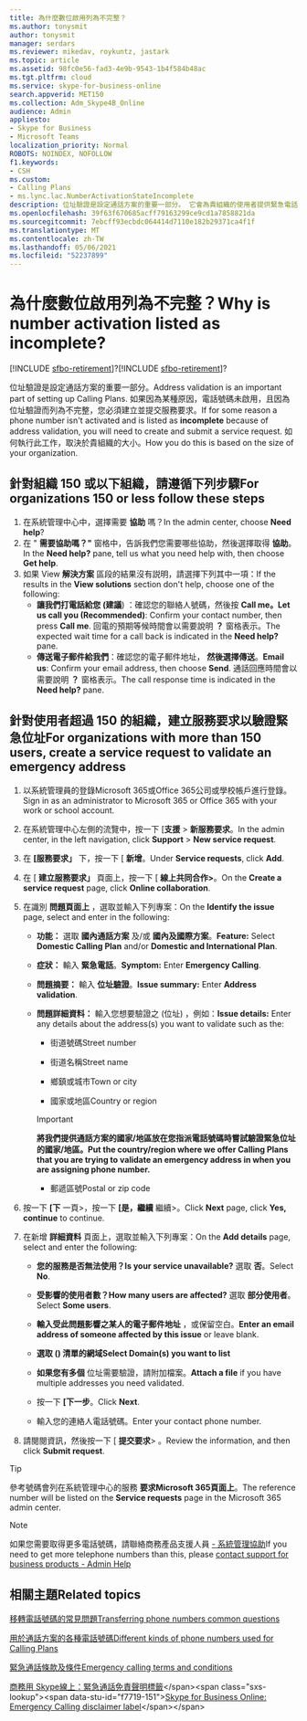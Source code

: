 ```yaml
---
title: 為什麼數位啟用列為不完整？
ms.author: tonysmit
author: tonysmit
manager: serdars
ms.reviewer: mikedav, roykuntz, jastark
ms.topic: article
ms.assetid: 98fc0e56-fad3-4e9b-9543-1b4f584b48ac
ms.tgt.pltfrm: cloud
ms.service: skype-for-business-online
search.appverid: MET150
ms.collection: Adm_Skype4B_Online
audience: Admin
appliesto:
- Skype for Business
- Microsoft Teams
localization_priority: Normal
ROBOTS: NOINDEX, NOFOLLOW
f1.keywords:
- CSH
ms.custom:
- Calling Plans
- ms.lync.lac.NumberActivationStateIncomplete
description: 位址驗證是設定通話方案的重要一部分。 它會為貴組織的使用者提供緊急電話位址，由緊急回應服務使用。
ms.openlocfilehash: 39f63f670685acff79163299ce9cd1a7858821da
ms.sourcegitcommit: 7ebcff93ecbdc064414d7110e182b29371ca4f1f
ms.translationtype: MT
ms.contentlocale: zh-TW
ms.lasthandoff: 05/06/2021
ms.locfileid: "52237899"
---
```

# <a name="why-is-number-activation-listed-as-incomplete"></a><span data-ttu-id="f7719-104">為什麼數位啟用列為不完整？</span><span class="sxs-lookup"><span data-stu-id="f7719-104">Why is number activation listed as incomplete?</span></span>

<span data-ttu-id="f7719-105">[!INCLUDE [sfbo-retirement](../../Hub/includes/sfbo-retirement.md)]?</span><span class="sxs-lookup"><span data-stu-id="f7719-105">[!INCLUDE [sfbo-retirement](../../Hub/includes/sfbo-retirement.md)]?</span></span>

<span data-ttu-id="f7719-106">位址驗證是設定通話方案的重要一部分。</span><span class="sxs-lookup"><span data-stu-id="f7719-106">Address validation is an important part of setting up Calling Plans.</span></span> <span data-ttu-id="f7719-107">如果因為某種原因，電話號碼未啟用，且因為位址驗證而列為不完整，您必須建立並提交服務要求。</span><span class="sxs-lookup"><span data-stu-id="f7719-107">If for some reason a phone number isn't activated and is listed as **incomplete** because of address validation, you will need to create and submit a service request.</span></span> <span data-ttu-id="f7719-108">如何執行此工作，取決於貴組織的大小。</span><span class="sxs-lookup"><span data-stu-id="f7719-108">How you do this is based on the size of your organization.</span></span>
  
## <a name="for-organizations-150-or-less-follow-these-steps"></a><span data-ttu-id="f7719-109">針對組織 150 或以下組織，請遵循下列步驟</span><span class="sxs-lookup"><span data-stu-id="f7719-109">For organizations 150 or less follow these steps</span></span>
1. <span data-ttu-id="f7719-110">在系統管理中心中，選擇需要 **協助** 嗎？</span><span class="sxs-lookup"><span data-stu-id="f7719-110">In the admin center, choose **Need help**?</span></span>
2. <span data-ttu-id="f7719-111">在 " **需要協助嗎？"** 窗格中，告訴我們您需要哪些協助，然後選擇取得 **協助**。</span><span class="sxs-lookup"><span data-stu-id="f7719-111">In the **Need help?** pane, tell us what you need help with, then choose **Get help**.</span></span>
3. <span data-ttu-id="f7719-112">如果 View **解決方案** 區段的結果沒有説明，請選擇下列其中一項：</span><span class="sxs-lookup"><span data-stu-id="f7719-112">If the results in the **View solutions** section don't help, choose one of the following:</span></span>
    - <span data-ttu-id="f7719-113">**讓我們打電話給您 (建議**) ：確認您的聯絡人號碼，然後按 **Call me。**</span><span class="sxs-lookup"><span data-stu-id="f7719-113">**Let us call you (Recommended)**: Confirm your contact number, then press **Call me**.</span></span> <span data-ttu-id="f7719-114">回電的預期等候時間會以需要說明 **？** 窗格表示。</span><span class="sxs-lookup"><span data-stu-id="f7719-114">The expected wait time for a call back is indicated in the **Need help?** pane.</span></span>
    - <span data-ttu-id="f7719-115">**傳送電子郵件給我們**：確認您的電子郵件地址， **然後選擇傳送**。</span><span class="sxs-lookup"><span data-stu-id="f7719-115">**Email us**: Confirm your email address, then choose **Send**.</span></span> <span data-ttu-id="f7719-116">通話回應時間會以需要說明 **？** 窗格表示。</span><span class="sxs-lookup"><span data-stu-id="f7719-116">The call response time is indicated in the **Need help?** pane.</span></span>

## <a name="for-organizations-with-more-than-150-users-create-a-service-request-to-validate-an-emergency-address"></a><span data-ttu-id="f7719-117">針對使用者超過 150 的組織，建立服務要求以驗證緊急位址</span><span class="sxs-lookup"><span data-stu-id="f7719-117">For organizations with more than 150 users, create a service request to validate an emergency address</span></span>

1. <span data-ttu-id="f7719-118">以系統管理員的登錄Microsoft 365或Office 365公司或學校帳戶進行登錄。</span><span class="sxs-lookup"><span data-stu-id="f7719-118">Sign in as an administrator to Microsoft 365 or Office 365 with your work or school account.</span></span>
    
2. <span data-ttu-id="f7719-119">在系統管理中心左側的流覽中，按一下 [**支援**  >  **新服務要求**。</span><span class="sxs-lookup"><span data-stu-id="f7719-119">In the admin center, in the left navigation, click **Support** > **New service request**.</span></span>
    
3. <span data-ttu-id="f7719-120">在 **[服務要求」** 下，按一下 [ **新增**。</span><span class="sxs-lookup"><span data-stu-id="f7719-120">Under **Service requests**, click **Add**.</span></span>
    
4. <span data-ttu-id="f7719-121">在 [ **建立服務要求」** 頁面上，按一下 [ **線上共同合作>**。</span><span class="sxs-lookup"><span data-stu-id="f7719-121">On the **Create a service request** page, click **Online collaboration**.</span></span>
    
5. <span data-ttu-id="f7719-122">在識別 **問題頁面上** ，選取並輸入下列專案：</span><span class="sxs-lookup"><span data-stu-id="f7719-122">On the **Identify the issue** page, select and enter in the following:</span></span>
    
   - <span data-ttu-id="f7719-123">**功能：** 選取 **國內通話方案** 及/或 **國內及國際方案**。</span><span class="sxs-lookup"><span data-stu-id="f7719-123">**Feature:** Select **Domestic Calling Plan** and/or **Domestic and International Plan**.</span></span>
    
   - <span data-ttu-id="f7719-124">**症狀：** 輸入 **緊急電話**。</span><span class="sxs-lookup"><span data-stu-id="f7719-124">**Symptom:** Enter **Emergency Calling**.</span></span>
    
   - <span data-ttu-id="f7719-125">**問題摘要：** 輸入 **位址驗證**。</span><span class="sxs-lookup"><span data-stu-id="f7719-125">**Issue summary:** Enter **Address validation**.</span></span>
    
   - <span data-ttu-id="f7719-126">**問題詳細資料：** 輸入您想要驗證之 (位址) ，例如：</span><span class="sxs-lookup"><span data-stu-id="f7719-126">**Issue details:** Enter any details about the address(s) you want to validate such as the:</span></span>
    
      - <span data-ttu-id="f7719-127">街道號碼</span><span class="sxs-lookup"><span data-stu-id="f7719-127">Street number</span></span>
    
      - <span data-ttu-id="f7719-128">街道名稱</span><span class="sxs-lookup"><span data-stu-id="f7719-128">Street name</span></span>
    
      - <span data-ttu-id="f7719-129">鄉鎮或城市</span><span class="sxs-lookup"><span data-stu-id="f7719-129">Town or city</span></span>
    
      - <span data-ttu-id="f7719-130">國家或地區</span><span class="sxs-lookup"><span data-stu-id="f7719-130">Country or region</span></span>
    
     > [!IMPORTANT]
     > <span data-ttu-id="f7719-131">**將我們提供通話方案的國家/地區放在您指派電話號碼時嘗試驗證緊急位址的國家/地區。**</span><span class="sxs-lookup"><span data-stu-id="f7719-131">**Put the country/region where we offer Calling Plans that you are trying to validate an emergency address in when you are assigning phone number.**</span></span>
  
      - <span data-ttu-id="f7719-132">郵遞區號</span><span class="sxs-lookup"><span data-stu-id="f7719-132">Postal or zip code</span></span>
    
6. <span data-ttu-id="f7719-133">按一下 **[下** 一頁>，按一下 **[是，繼續** 繼續>。</span><span class="sxs-lookup"><span data-stu-id="f7719-133">Click **Next** page, click **Yes, continue** to continue.</span></span>
    
7. <span data-ttu-id="f7719-134">在新增 **詳細資料** 頁面上，選取並輸入下列專案：</span><span class="sxs-lookup"><span data-stu-id="f7719-134">On the **Add details** page, select and enter the following:</span></span>
    
   - <span data-ttu-id="f7719-135">**您的服務是否無法使用？**</span><span class="sxs-lookup"><span data-stu-id="f7719-135">**Is your service unavailable?**</span></span> <span data-ttu-id="f7719-136">選取 **否**。</span><span class="sxs-lookup"><span data-stu-id="f7719-136">Select **No**.</span></span>
    
   - <span data-ttu-id="f7719-137">**受影響的使用者數？**</span><span class="sxs-lookup"><span data-stu-id="f7719-137">**How many users are affected?**</span></span> <span data-ttu-id="f7719-138">選取 **部分使用者**。</span><span class="sxs-lookup"><span data-stu-id="f7719-138">Select **Some users**.</span></span>
    
   - <span data-ttu-id="f7719-139">**輸入受此問題影響之某人的電子郵件地址** ，或保留空白。</span><span class="sxs-lookup"><span data-stu-id="f7719-139">**Enter an email address of someone affected by this issue** or leave blank.</span></span>
    
   - <span data-ttu-id="f7719-140">**選取 () 清單的網域**</span><span class="sxs-lookup"><span data-stu-id="f7719-140">**Select Domain(s) you want to list**</span></span>
    
   - <span data-ttu-id="f7719-141">**如果您有多個** 位址需要驗證，請附加檔案。</span><span class="sxs-lookup"><span data-stu-id="f7719-141">**Attach a file** if you have multiple addresses you need validated.</span></span>
    
   - <span data-ttu-id="f7719-142">按一下 **[下一步**。</span><span class="sxs-lookup"><span data-stu-id="f7719-142">Click **Next**.</span></span>
    
   - <span data-ttu-id="f7719-143">輸入您的連絡人電話號碼。</span><span class="sxs-lookup"><span data-stu-id="f7719-143">Enter your contact phone number.</span></span>
    
8. <span data-ttu-id="f7719-144">請閱閱資訊，然後按一下 [ **提交要求**> 。</span><span class="sxs-lookup"><span data-stu-id="f7719-144">Review the information, and then click **Submit request**.</span></span>
    
> [!TIP]
> <span data-ttu-id="f7719-145">參考號碼會列在系統管理中心的服務 **要求Microsoft 365頁面上**。</span><span class="sxs-lookup"><span data-stu-id="f7719-145">The reference number will be listed on the **Service requests** page in the Microsoft 365 admin center.</span></span>

> [!NOTE]
> <span data-ttu-id="f7719-146">如果您需要取得更多電話號碼，請聯絡商務產品支援人員 [- 系統管理協助](https://support.office.com/article/32a17ca7-6fa0-4870-8a8d-e25ba4ccfd4b)</span><span class="sxs-lookup"><span data-stu-id="f7719-146">If you need to get more telephone numbers than this, please [contact support for business products - Admin Help](https://support.office.com/article/32a17ca7-6fa0-4870-8a8d-e25ba4ccfd4b)</span></span>

  
## <a name="related-topics"></a><span data-ttu-id="f7719-147">相關主題</span><span class="sxs-lookup"><span data-stu-id="f7719-147">Related topics</span></span>
[<span data-ttu-id="f7719-148">移轉電話號碼的常見問題</span><span class="sxs-lookup"><span data-stu-id="f7719-148">Transferring phone numbers common questions</span></span>](/microsoftteams/transferring-phone-numbers-common-questions)

[<span data-ttu-id="f7719-149">用於通話方案的各種電話號碼</span><span class="sxs-lookup"><span data-stu-id="f7719-149">Different kinds of phone numbers used for Calling Plans</span></span>](/microsoftteams/different-kinds-of-phone-numbers-used-for-calling-plans)

[<span data-ttu-id="f7719-150">緊急通話條款及條件</span><span class="sxs-lookup"><span data-stu-id="f7719-150">Emergency calling terms and conditions</span></span>](/microsoftteams/emergency-calling-terms-and-conditions)

<span data-ttu-id="f7719-151">[商務用 Skype線上：緊急通話免責聲明標籤](https://github.com/MicrosoftDocs/OfficeDocs-SkypeForBusiness/blob/live/Teams/downloads/emergency-calling/emergency-calling-label-(en-us)-(v.1.0).zip?raw=true)</span><span class="sxs-lookup"><span data-stu-id="f7719-151">[Skype for Business Online: Emergency Calling disclaimer label](https://github.com/MicrosoftDocs/OfficeDocs-SkypeForBusiness/blob/live/Teams/downloads/emergency-calling/emergency-calling-label-(en-us)-(v.1.0).zip?raw=true)</span></span>

  
 
